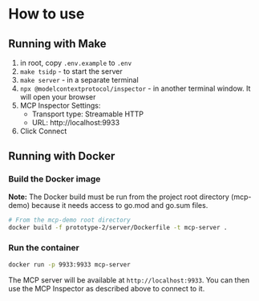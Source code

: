 # How to use

## Running with Make

1. in root, copy `.env.example` to `.env`
1. `make tsidp` - to start the server
1. `make server` - in a separate terminal
1. `npx @modelcontextprotocol/inspector` - in another terminal window. It will open your browser
1. MCP Inspector Settings:
   - Transport type: Streamable HTTP
   - URL: http://localhost:9933
1. Click Connect

## Running with Docker

### Build the Docker image

**Note:** The Docker build must be run from the project root directory (mcp-demo) because it needs access to go.mod and go.sum files.

```bash
# From the mcp-demo root directory
docker build -f prototype-2/server/Dockerfile -t mcp-server .
```

### Run the container

```bash
docker run -p 9933:9933 mcp-server
```

The MCP server will be available at `http://localhost:9933`. You can then use the MCP Inspector as described above to connect to it.
